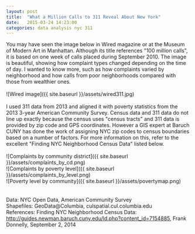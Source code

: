 ```yaml
---
layout: post
title:  "What a Million Calls to 311 Reveal About New York"
date:   2015-03-24 14:23:00
categories: data analysis nyc 311
---
```

You may have seen the image below in Wired magazine or at the Museum of Modern Art in Manhattan.  Although its title references "100 million calls", it is based on one week of calls placed during September 2010.  The image is beautiful, showing how complaint types changed depending on the time of day.  I wanted to know more, such as how complaints varied by neighborhood and how calls from poor neighborhoods compared with those from wealthier ones.
<br /><br />
![Wired image]({{ site.baseurl }}/assets/wired311.jpg)
<br /><br />
I used 311 data from 2013 and aligned it with poverty statistics from the 2013 3-year American Community Survey. Census data and 311 data do not line up exactly because the census uses "census tracts" and 311 data is provided by zip code and GPS coordinates.  However a GIS expert at Baruch CUNY has done the work of assigning NYC zip codes to census boundaries based on a number of factors.  For more information on this, refer to the excellent "Finding NYC Neighborhood Census Data" listed below.    
<br />
![Complaints by community district]({{ site.baseurl }}/assets/complaints_by_cd.png)
<br />
![Complaints by poverty level]({{ site.baseurl }}/assets/complaints_by_level.png)
<br /> 
![Poverty level by community]({{ site.baseurl }}/assets/povertymap.png)
<br /><br /><br />
Data:  NYC Open Data, American Community Survey
<br />
Shapefiles:  GeoData@Columbia, culspatial.cul.columbia.edu
<br />
References:  Finding NYC Neighborhood Census Data:  http://guides.newman.baruch.cuny.edu/ld.php?content_id=7154885, Frank Donnelly, September 2, 2014

